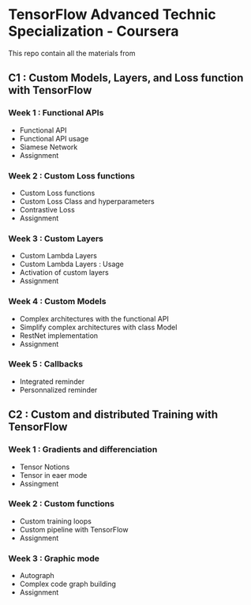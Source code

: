 # TensorFlow Advanced Technic Specialization - Coursera

This repo contain all the materials from 

## C1 :  Custom Models, Layers, and Loss function with TensorFlow

### Week 1 : Functional APIs

- Functional API
- Functional API usage
- Siamese Network
- Assignment


### Week 2 : Custom Loss functions

- Custom Loss functions
- Custom Loss Class and hyperparameters
- Contrastive Loss
- Assignment



### Week 3 : Custom Layers

- Custom Lambda Layers
- Custom Lambda Layers : Usage
- Activation of custom layers
- Assignment


### Week 4 : Custom Models

- Complex architectures with the functional API
- Simplify complex architectures with class Model
- RestNet implementation
- Assignment


### Week 5 : Callbacks

- Integrated reminder
- Personnalized reminder

## C2 : Custom and distributed  Training with TensorFlow

### Week 1 : Gradients and differenciation 

- Tensor Notions
- Tensor in eaer mode
- Assingment

### Week 2 : Custom functions

- Custom training loops
- Custom pipeline with TensorFlow
- Assignment

### Week 3 : Graphic mode

- Autograph
- Complex code graph building
- Assignment

